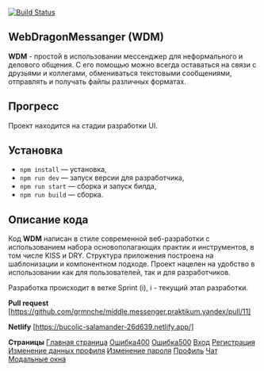 [![Build Status](https://img.shields.io/badge/Build-Progress-yellow)](https://github.com/grmnche/middle.messenger.praktikum.yandex/tree/sprint_1)

## WebDragonMessanger (WDM)

**WDM** - простой в использовании мессенджер для неформального и делового общения. С его помощью можно всегда оставаться на связи с друзьями и коллегами, обмениваться текстовыми сообщениями, отправлять и получать файлы различных форматах.

## Прогресс

Проект находится на стадии разработки UI.

## Установка

- `npm install` — установка,
- `npm run dev` — запуск версии для разработчика,
- `npm run start` — сборка и запуск билда,
- `npm run build` — сборка.

## **Описание кода**

Код **WDM** написан в стиле современной веб-разработки с использованием набора основополагающих практик и инструментов, в том числе KISS и DRY. Структура приложения построена на шаблонизации и компонентном подходе. Проект нацелен на удобство в использовании как для пользователей, так и для разработчиков.

Разработка происходит в ветке Sprint (i), i - текущий этап разработки.

**Pull request**
[https://github.com/grmnche/middle.messenger.praktikum.yandex/pull/11]

**Netlify**
[https://bucolic-salamander-26d639.netlify.app/]

**Страницы**
[Главная страница](src/index.html)
[Ошибка400](src/pages/error/error400.html)
[Ошибка500](src/pages/error/error500.html)
[Вход](src/pages/login/login.html)
[Регистрация](src/pages/registration/registration.html)
[Изменение данных профиля](src/pages/profile/modules/change_profile_data/change_profile_data.html)
[Изменение пароля](src/pages/profile/modules/change_password/change_profile_password.html)
[Профиль](src/pages/profile/profile.html)
[Чат](src/pages/chat/chat.html)
[Модальные окна](src/pages/modals/modals.html)
